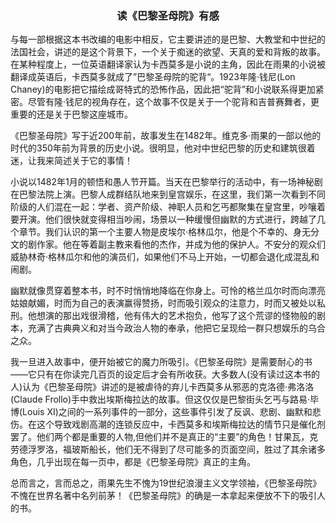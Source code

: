 ### <center>读《巴黎圣母院》有感</center>

​	与每一部根据这本书改编的电影中相反，它主要讲述的是巴黎、大教堂和中世纪的法国社会，讲述的是这个背景下，一个关于痴迷的欲望、天真的爱和背叛的故事。在某种程度上，一位英语翻译家认为卡西莫多是小说的主角，因此在雨果的小说被翻译成英语后，卡西莫多就成了”巴黎圣母院的驼背“。1923年隆·钱尼(Lon Chaney)的电影把它描绘成哥特式的恐怖作品，因此把“驼背”和小说联系得更加紧密。尽管有隆·钱尼的视角存在，这个故事不仅是关于一个驼背和吉普赛舞者，更重要的还是关于巴黎这座城市。

​	《巴黎圣母院》写于近200年前，故事发生在1482年。维克多·雨果的一部以他的时代的350年前为背景的历史小说。很明显，他对中世纪巴黎的历史和建筑很着迷，让我来简述关于它的事情！

​	小说以1482年1月的顿悟和愚人节开篇。当天在巴黎举行的活动中，有一场神秘剧在巴黎法院上演。巴黎人成群结队地来到皇宫娱乐，在这里，我们第一次看到不同阶级的人们混在一起：学者、资产阶级、神职人员和乞丐都聚集在皇宫里，吵嚷着要开演。他们很快就变得相当吵闹，场景以一种缓慢但幽默的方式进行，跨越了几个章节。我们认识的第一个主要人物是皮埃尔·格林瓜尔，他是个不幸的、身无分文的剧作家。他在等着副主教来看他的杰作，并成为他的保护人。不安分的观众们威胁林奇·格林瓜尔和他的演员们，如果他们不马上开始，一切都会退化成混乱和闹剧。

​	幽默就像贯穿着整本书，时不时悄悄地降临在你身上。可怜的格兰瓜尔时而向漂亮姑娘献媚，时而为自己的表演赢得赞扬，时而吸引观众的注意力，时而又被处以私刑。他想演的那出戏很滑稽，他有伟大的艺术抱负，他写了这个荒谬的怪物般的剧本，充满了古典典义和对当今政治人物的奉承，他把它呈现给一群只想娱乐的乌合之众。

​	我一旦进入故事中，便开始被它的魔力所吸引。《巴黎圣母院》是需要耐心的书——它只有在你读完几百页的设定后才会有所收获。大多数人(没有读过这本书的人)认为《巴黎圣母院》讲述的是被虐待的弃儿卡西莫多从邪恶的克洛德·弗洛洛(Claude Frollo)手中救出埃斯梅拉达的故事。但这仅仅是巴黎街头乞丐与路易·毕博(Louis XI)之间的一系列事件的一部分，这些事件引发了反讽、悲剧、幽默和悲伤。在这个导致戏剧高潮的连锁反应中，卡西莫多和埃斯梅拉达的情节只是催化剂罢了。他们两个都是重要的人物,但他们并不是真正的“主要”的角色！甘果瓦，克劳德浮罗洛，福玻斯船长，他们无不得到了尽可能多的页面空间，胜过了其余诸多角色，几乎出现在每一页中，都是《巴黎圣母院》真正的主角。

​	总而言之，言而总之，雨果先生不愧为19世纪浪漫主义文学领袖，《巴黎圣母院》不愧在世界名著中名列前茅！《巴黎圣母院》的确是一本拿起来便放不下的吸引人的书。